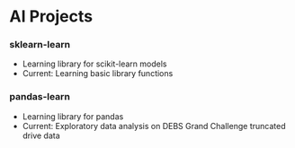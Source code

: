 # AI Projects

### sklearn-learn
- Learning library for scikit-learn models
- Current: Learning basic library functions

### pandas-learn
- Learning library for pandas
- Current: Exploratory data analysis on DEBS Grand Challenge truncated drive data
